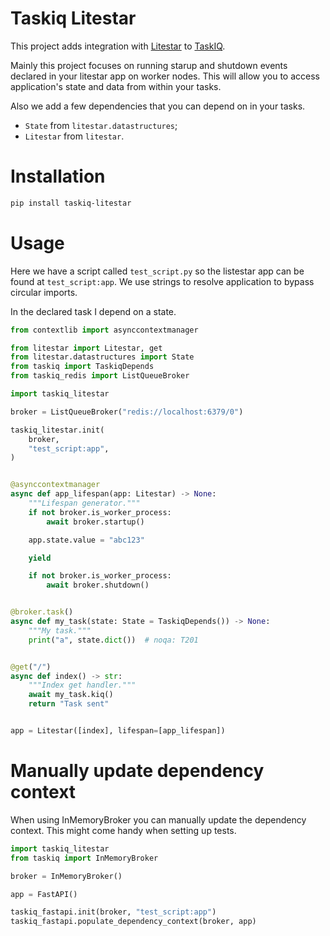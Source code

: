# Taskiq Litestar

This project adds integration with [Litestar](https://litestar.dev/) to [TaskIQ](https://taskiq-python.github.io/).

Mainly this project focuses on running starup and shutdown events declared in your litestar app
on worker nodes. This will allow you to access application's state and data from within your tasks.

Also we add a few dependencies that you can depend on in your tasks.
* `State` from `litestar.datastructures`;
* `Litestar` from `litestar`.

# Installation

```bash
pip install taskiq-litestar
```

# Usage

Here we have a script called `test_script.py` so the listestar app can be found at `test_script:app`. We use strings to resolve application to bypass circular imports.

In the declared task I depend on a state.

```python
from contextlib import asynccontextmanager

from litestar import Litestar, get
from litestar.datastructures import State
from taskiq import TaskiqDepends
from taskiq_redis import ListQueueBroker

import taskiq_litestar

broker = ListQueueBroker("redis://localhost:6379/0")

taskiq_litestar.init(
    broker,
    "test_script:app",
)


@asynccontextmanager
async def app_lifespan(app: Litestar) -> None:
    """Lifespan generator."""
    if not broker.is_worker_process:
        await broker.startup()

    app.state.value = "abc123"

    yield

    if not broker.is_worker_process:
        await broker.shutdown()


@broker.task()
async def my_task(state: State = TaskiqDepends()) -> None:
    """My task."""
    print("a", state.dict())  # noqa: T201


@get("/")
async def index() -> str:
    """Index get handler."""
    await my_task.kiq()
    return "Task sent"


app = Litestar([index], lifespan=[app_lifespan])
```

# Manually update dependency context

When using InMemoryBroker you can manually update the dependency context.
This might come handy when setting up tests.

```python
import taskiq_litestar
from taskiq import InMemoryBroker

broker = InMemoryBroker()

app = FastAPI()

taskiq_fastapi.init(broker, "test_script:app")
taskiq_fastapi.populate_dependency_context(broker, app)
```
